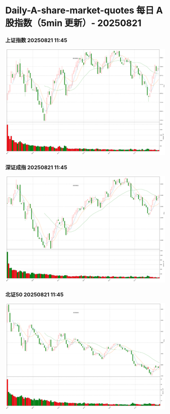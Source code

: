 
# Daily-A-share-market-quotes 每日 A 股指数（5min 更新）- 20250821

### 上证指数 20250821 11:45
![](./fig/2025/8/20250821-sh000001.png)

### 深证成指 20250821 11:45
![](./fig/2025/8/20250821-sz399001.png)

### 北证50 20250821 11:45
![](./fig/2025/8/20250821-bj899050.png)
